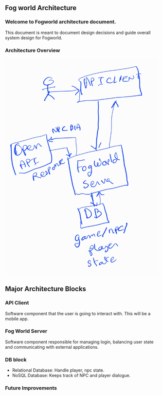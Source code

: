 ## Fog world Architecture

### Welcome to Fogworld architecture document. 

This document is meant to document design decisions and guide overall system design for Fogworld.

### Architecture Overview

![Architecture Diagram](Images/fogworld_architecture.jpg)

## Major Architecture Blocks

### API Client

Software component that the user is going to interact with. This will be a mobile app.

### Fog World Server

Software component responsible for managing login, balancing user state and communicating with external applications. 


### DB block

- Relational Database: Handle player, npc state. 
- NoSQL Database: Keeps track of NPC and player dialogue.


### Future Improvements